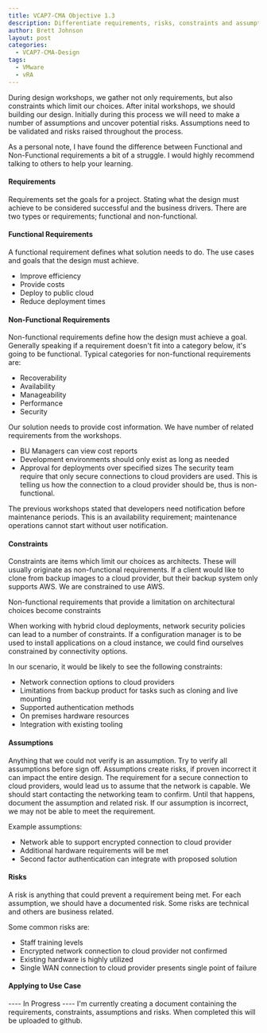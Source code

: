 ```yaml
---
title: VCAP7-CMA Objective 1.3
description: Differentiate requirements, risks, constraints and assumptions
author: Brett Johnson
layout: post
categories:
  - VCAP7-CMA-Design
tags: 
  - VMware
  - vRA
---
```


During design workshops, we gather not only requirements, but also constraints which limit our choices. After inital workshops, we should building our design. Initially during this process we will need to make a number of assumptions and uncover potential risks. Assumptions need to be validated and risks raised throughout the process.

As a personal note, I have found the difference between Functional and Non-Functional requirements a bit of a struggle. I would highly recommend talking to others to help your learning.

#### Requirements

Requirements set the goals for a project. Stating what the design must achieve to be considered successful and the business drivers.
There are two types or requirements; functional and non-functional.

#### Functional Requirements
A functional requirement defines what solution needs to do. The use cases and goals that the design must achieve.
* Improve efficiency
* Provide costs
* Deploy to public cloud
* Reduce deployment times

#### Non-Functional Requirements
Non-functional requirements define how the design must achieve a goal. Generally speaking if a requirement doesn't fit into a category below, it's going to be functional.
Typical categories for non-functional requirements are:
* Recoverability
* Availability
* Manageability
* Performance
* Security

Our solution needs to provide cost information. We have number of related requirements from the workshops.

* BU Managers can view cost reports
* Development environments should only exist as long as needed
* Approval for deployments over specified sizes
The security team require that only secure connections to cloud providers are used. This is telling us how the connection to a cloud provider should be, thus is non-functional.

The previous workshops stated that developers need notification before maintenance periods. This is an availability requirement; maintenance operations cannot start without user notification.

#### Constraints
Constraints are items which limit our choices as architects. These will usually originate as non-functional requirements. If a client would like to clone from backup images to a cloud provider, but their backup system only supports AWS. We are constrained to use AWS.

Non-functional requirements that provide a limitation on architectural choices become constraints

When working with hybrid cloud deployments, network security policies can lead to a number of constraints. If a configuration manager is to be used to install applications on a cloud instance, we could find ourselves constrained by connectivity options.

In our scenario, it would be likely to see the following constraints:

* Network connection options to cloud providers
* Limitations from backup product for tasks such as cloning and live mounting
* Supported authentication methods
* On premises hardware resources
* Integration with existing tooling

#### Assumptions
Anything that we could not verify is an assumption. Try to verify all assumptions before sign off. Assumptions create risks, if proven incorrect it can impact the entire design.
The requirement for a secure connection to cloud providers, would lead us to assume that the network is capable. We should start contacting the networking team to confirm. Until that happens, document the assumption and related risk. If our assumption is incorrect, we may not be able to meet the requirement.

Example assumptions:
* Network able to support encrypted connection to cloud provider
* Additional hardware requirements will be met
* Second factor authentication can integrate with proposed solution

#### Risks
A risk is anything that could prevent a requirement being met. For each assumption, we should have a documented risk. Some risks are technical and others are business related.

Some common risks are:
* Staff training levels
* Encrypted network connection to cloud provider not confirmed
* Existing hardware is highly utilized
* Single WAN connection to cloud provider presents single point of failure

#### Applying to Use Case

---- In Progress ----
I'm currently creating a document containing the requirements, constraints, assumptions and risks. When completed this will be uploaded to github.